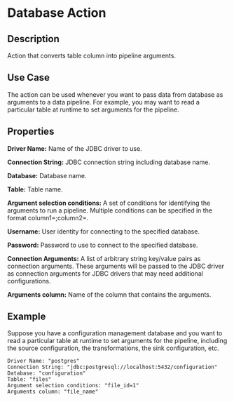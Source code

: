 # Database Action


Description
-----------
Action that converts table column into pipeline arguments.


Use Case
--------
The action can be used whenever you want to pass data from database as arguments to a data pipeline.
For example, you may want to read a particular table at runtime to set arguments for the pipeline.


Properties
----------
**Driver Name:** Name of the JDBC driver to use.

**Connection String:** JDBC connection string including database name.

**Database:** Database name.

**Table:** Table name.

**Argument selection conditions:** A set of conditions for identifying the arguments to run a pipeline. Multiple conditions can be specified in the format
                                   column1=<column1-value>;column2=<column2-value>.

**Username:** User identity for connecting to the specified database.

**Password:** Password to use to connect to the specified database.

**Connection Arguments:** A list of arbitrary string key/value pairs as connection arguments. These arguments
will be passed to the JDBC driver as connection arguments for JDBC drivers that may need additional configurations.

**Arguments column:** Name of the column that contains the arguments.

Example
-------
Suppose you have a configuration management database and you want to read a particular table at runtime to set arguments for the pipeline, including the source configuration, the transformations, the sink configuration, etc. 

```
Driver Name: "postgres"
Connection String: "jdbc:postgresql://localhost:5432/configuration"
Database: "configuration"
Table: "files"
Argument selection conditions: "file_id=1"
Arguments column: "file_name"
```
